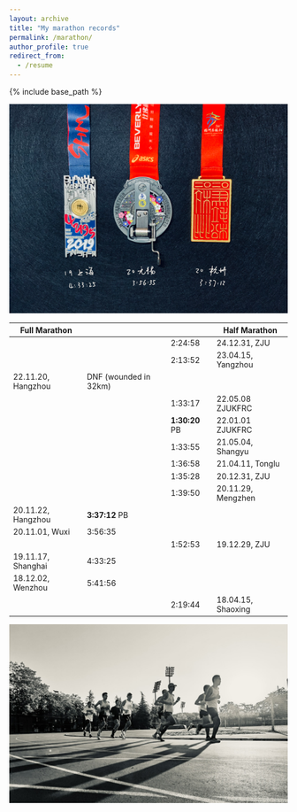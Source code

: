 ```yaml
---
layout: archive
title: "My marathon records"
permalink: /marathon/
author_profile: true
redirect_from:
  - /resume
---
```


{% include base_path %}

![medals](/images/marathonmedals.png)

| Full Marathon |          |      | Half Marathon |
| ---------- | ---------- |--------|-------- |
|  |       | 2:24:58 | 24.12.31, ZJU  |
|  |       | 2:13:52 | 23.04.15, Yangzhou  |
| 22.11.20, Hangzhou |  DNF (wounded in 32km) |  | |
|  |       | 1:33:17   | 22.05.08 ZJUKFRC    |
|  |       | **1:30:20** PB  | 22.01.01 ZJUKFRC |
|  |       | 1:33:55  | 21.05.04, Shangyu |
|  |       | 1:36:58  | 21.04.11, Tonglu |
|  |       | 1:35:28  | 20.12.31, ZJU |
|  |       | 1:39:50  | 20.11.29, Mengzhen|
| 20.11.22, Hangzhou  | **3:37:12** PB  |    |  |
| 20.11.01, Wuxi      | 3:56:35         |    |  |  
|  |       |  1:52:53 | 19.12.29, ZJU|
| 19.11.17, Shanghai  | 4:33:25         |    |  | 
| 18.12.02, Wenzhou   | 5:41:56         |    |  |
|  |       | 2:19:44  | 18.04.15, Shaoxing |

![runer](/images/runner.jpeg)
